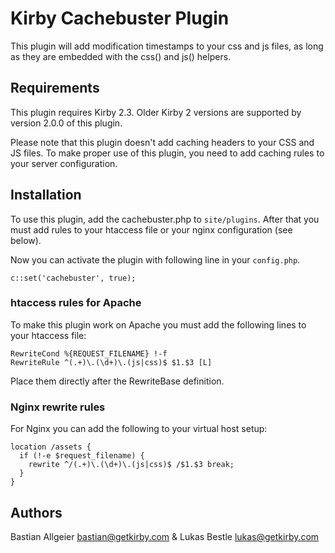 # Kirby Cachebuster Plugin

This plugin will add modification timestamps to your css and js files, 
as long as they are embedded with the css() and js() helpers.

## Requirements

This plugin requires Kirby 2.3. Older Kirby 2 versions are supported by version 2.0.0 of this plugin.

Please note that this plugin doesn't add caching headers to your CSS and JS files.
To make proper use of this plugin, you need to add caching rules to your server configuration.

## Installation

To use this plugin, add the cachebuster.php to `site/plugins`. 
After that you must add rules to your htaccess file or your nginx configuration (see below).

Now you can activate the plugin with following line in your `config.php`.

```
c::set('cachebuster', true);
```

### htaccess rules for Apache

To make this plugin work on Apache you must add the following lines to your 
htaccess file:

```
RewriteCond %{REQUEST_FILENAME} !-f
RewriteRule ^(.+)\.(\d+)\.(js|css)$ $1.$3 [L]
```

Place them directly after the RewriteBase definition.

### Nginx rewrite rules

For Nginx you can add the following to your virtual host setup:

```
location /assets {
  if (!-e $request_filename) {
    rewrite ^/(.+)\.(\d+)\.(js|css)$ /$1.$3 break;
  }
}
```

## Authors

Bastian Allgeier <bastian@getkirby.com> & Lukas Bestle <lukas@getkirby.com>
